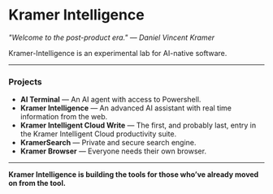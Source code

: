 # Kramer Intelligence

*"Welcome to the post-product era." 
— Daniel Vincent Kramer*

Kramer-Intelligence is an experimental lab for AI-native software.

---

### Projects
- **AI Terminal** — An AI agent with access to Powershell.
- **Kramer Intelligence** — An advanced AI assistant with real time information from the web.
- **Kramer Intelligent Cloud Write** — The first, and probably last, entry in the Kramer Intelligent Cloud productivity suite.
- **KramerSearch** — Private and secure search engine.
- **Kramer Browser** — Everyone needs their own browser.

---

**Kramer Intelligence is building the tools for those who’ve already moved on from the tool.**
